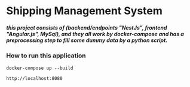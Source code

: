 # Shipping Management System

##### this project consists of (backend/endpoints "NestJs", frontend "Angular.js", MySql), and they all work by docker-compose and has a preprocessing step to fill some dummy data by a python script.


### How to run this application 

```
docker-compose up --build
```

```
http://localhost:8080
```